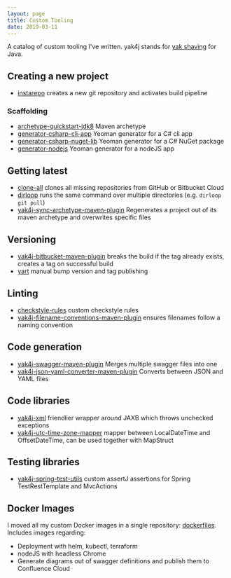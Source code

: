```yaml
---
layout: page
title: Custom Tooling
date: 2019-03-11
---
```


A catalog of custom tooling I've written. yak4j stands for [yak shaving] for
Java.

## Creating a new project

- [instarepo] creates a new git repository and activates build pipeline

### Scaffolding

- [archetype-quickstart-jdk8] Maven archetype
- [generator-csharp-cli-app] Yeoman generator for a C# cli app
- [generator-csharp-nuget-lib] Yeoman generator for a C# NuGet package
- [generator-nodejs] Yeoman generator for a nodeJS app

## Getting latest

- [clone-all] clones all missing repositories from GitHub or Bitbucket Cloud
- [dirloop] runs the same command over multiple directories (e.g.
  `dirloop git pull`)
- [yak4j-sync-archetype-maven-plugin] Regenerates a project out of its maven
  archetype and overwrites specific files

## Versioning

- [yak4j-bitbucket-maven-plugin] breaks the build if the tag already exists,
  creates a tag on successful build
- [yart] manual bump version and tag publishing

## Linting

- [checkstyle-rules] custom checkstyle rules
- [yak4j-filename-conventions-maven-plugin] ensures filenames follow a naming
  convention

## Code generation

- [yak4j-swagger-maven-plugin] Merges multiple swagger files into one
- [yak4j-json-yaml-converter-maven-plugin] Converts between JSON and YAML files

## Code libraries

- [yak4j-xml] friendlier wrapper around JAXB which throws unchecked exceptions
- [yak4j-utc-time-zone-mapper] mapper between LocalDateTime and OffsetDateTime,
  can be used together with MapStruct

## Testing libraries

- [yak4j-spring-test-utils] custom assertJ assertions for Spring
  TestRestTemplate and MvcActions

## Docker Images

I moved all my custom Docker images in a single repository: [dockerfiles].
Includes images regarding:

- Deployment with helm, kubectl, terraform
- nodeJS with headless Chrome
- Generate diagrams out of swagger definitions and publish them to Confluence
  Cloud

[archetype-quickstart-jdk8]: https://github.com/ngeor/archetype-quickstart-jdk8
[checkstyle-rules]: https://github.com/ngeor/checkstyle-rules
[clone-all]: https://github.com/ngeor/clone-all
[dirloop]: https://github.com/ngeor/dirloop
[dockerfiles]: https://github.com/ngeor/dockerfiles
[generator-csharp-cli-app]: https://github.com/ngeor/generator-csharp-cli-app
[generator-csharp-nuget-lib]: https://github.com/ngeor/generator-csharp-nuget-lib
[generator-nodejs]: https://github.com/ngeor/generator-nodejs
[instarepo]: https://github.com/ngeor/instarepo
[yak4j-bitbucket-maven-plugin]: https://github.com/ngeor/yak4j-bitbucket-maven-plugin
[yak4j-filename-conventions-maven-plugin]: https://github.com/ngeor/yak4j-filename-conventions-maven-plugin
[yak4j-json-yaml-converter-maven-plugin]: https://github.com/ngeor/yak4j-json-yaml-converter-maven-plugin
[yak4j-spring-test-utils]: https://github.com/ngeor/yak4j-spring-test-utils
[yak4j-swagger-maven-plugin]: https://github.com/ngeor/yak4j-swagger-maven-plugin
[yak4j-sync-archetype-maven-plugin]: https://github.com/ngeor/yak4j-sync-archetype-maven-plugin
[yak4j-utc-time-zone-mapper]: https://github.com/ngeor/yak4j-utc-time-zone-mapper
[yak4j-xml]: https://github.com/ngeor/yak4j-xml
[yart]: https://github.com/ngeor/yart
[yak shaving]: https://en.wiktionary.org/wiki/yak_shaving
